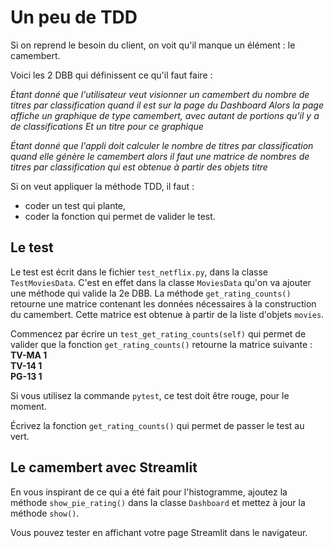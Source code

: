# Un peu de TDD

Si on reprend le besoin du client, on voit qu'il manque un élément : le camembert.

Voici les 2 DBB qui définissent ce qu'il faut faire :

*Étant donné que l'utilisateur veut visionner un camembert du nombre de titres par classification
quand il est sur la page du Dashboard
Alors la page affiche un graphique de type camembert, avec autant de portions qu'il y a de classifications
Et un titre pour ce graphique*

*Étant donné que l'appli doit calculer le nombre de titres par classification
quand elle génère le camembert
alors il faut une matrice de nombres de titres par classification
qui est obtenue à partir des objets titre*

Si on veut appliquer la méthode TDD, il faut : 
- coder un test qui plante,
- coder la fonction qui permet de valider le test.

## Le test
Le test est écrit dans le fichier `test_netflix.py`, dans la classe `TestMoviesData`. C'est en effet dans la classe `MoviesData` qu'on va ajouter une méthode qui valide la 2e DBB. La méthode `get_rating_counts()` retourne une matrice contenant les données nécessaires à la construction du camembert. Cette matrice est obtenue à partir de la liste d'objets `movies`.

Commencez par écrire un `test_get_rating_counts(self)` qui permet de valider que la fonction `get_rating_counts()` retourne la matrice suivante :  
    **TV-MA   1  
    TV-14   1  
    PG-13   1**  

Si vous utilisez la commande `pytest`, ce test doit être rouge, pour le moment.

Écrivez la fonction `get_rating_counts()` qui permet de passer le test au vert.

## Le camembert avec Streamlit
En vous inspirant de ce qui a été fait pour l'histogramme, ajoutez la méthode `show_pie_rating()` dans la classe `Dashboard` et mettez à jour la méthode `show()`.

Vous pouvez tester en affichant votre page Streamlit dans le navigateur.

